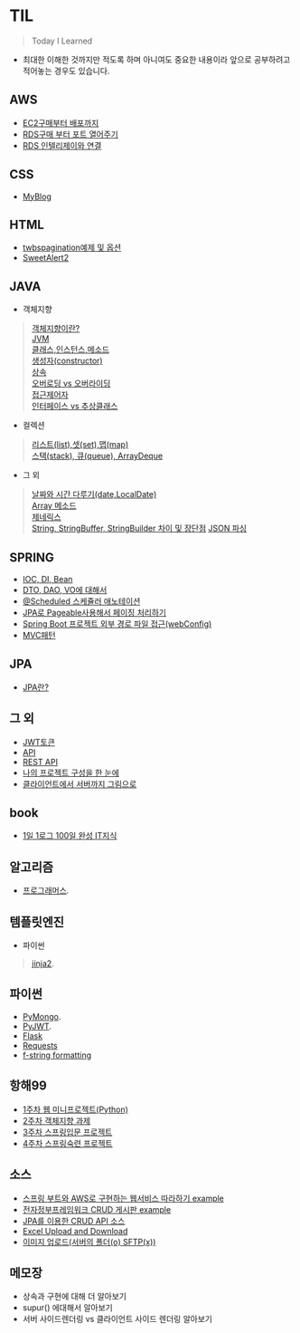 # TIL  
> Today I Learned 
- 최대한 이해한 것까지만 적도록 하며 아니여도 중요한 내용이라 앞으로 공부하려고 적어놓는 경우도 있습니다.

## AWS
- [EC2구매부터 배포까지](https://github.com/whitewise95/TIL/blob/main/AWS/EC2/EC2%20%EA%B5%AC%EB%A7%A4%20%EB%B6%80%ED%84%B0%20%EB%B0%B0%ED%8F%AC%EA%B9%8C%EC%A7%80.md)  
- [RDS구매 부터 포트 열어주기](https://github.com/whitewise95/TIL/blob/main/AWS/RDS/RDS%EA%B5%AC%EB%A7%A4%20%EB%B6%80%ED%84%B0%20%ED%8F%AC%ED%8A%B8%20%EC%97%B4%EC%96%B4%EC%A3%BC%EA%B8%B0.md)  
- [RDS 인텔리제이와 연결](https://github.com/whitewise95/TIL/blob/main/AWS/RDS/RDS%20%EC%9D%B8%ED%85%94%EB%A6%AC%EC%A0%9C%EC%9D%B4%EC%99%80%20%EC%97%B0%EA%B2%B0.md)

## CSS
- [MyBlog](https://github.com/whitewise95/TIL/tree/main/CSS/MyBlog)

## HTML
- [twbspagination예제 및 옵션](https://github.com/whitewise95/TIL/blob/main/HTML/paging/twbspagination%EC%98%88%EC%A0%9C%20%EB%B0%8F%20%EC%98%B5%EC%85%98.md)
- [SweetAlert2](https://github.com/whitewise95/TIL/blob/main/HTML/SweetAlert2.md)

## JAVA
- 객체지향
> [객체지향이란?](https://github.com/whitewise95/TIL/blob/main/Java/%EA%B0%9D%EC%B2%B4%EC%A7%80%ED%96%A5/%EA%B0%9D%EC%B2%B4%EC%A7%80%ED%96%A5%ED%94%84%EB%A1%9C%EA%B7%B8%EB%9E%98%EB%B0%8D.md)  
> [JVM](https://github.com/whitewise95/TIL/blob/main/Java/JVM.md)  
> [클래스,인스턴스,메소드](https://github.com/whitewise95/TIL/blob/main/Java/%EA%B0%9D%EC%B2%B4%EC%A7%80%ED%96%A5/%ED%81%B4%EB%9E%98%EC%8A%A4%2C%20%EC%9D%B8%EC%8A%A4%ED%84%B4%EC%8A%A4%20%20%EB%A9%94%EC%86%8C%EB%93%9C.md)  
> [생성자(constructor)](https://github.com/whitewise95/TIL/blob/main/Java/%EA%B0%9D%EC%B2%B4%EC%A7%80%ED%96%A5/%EC%83%9D%EC%84%B1%EC%9E%90(constructor).md)  
> [상속](https://github.com/whitewise95/TIL/blob/main/Java/%EA%B0%9D%EC%B2%B4%EC%A7%80%ED%96%A5/%EC%83%81%EC%86%8D.md)  
> [오버로딩 vs 오버라이딩](https://github.com/whitewise95/TIL/blob/main/Java/%EA%B0%9D%EC%B2%B4%EC%A7%80%ED%96%A5/%EC%98%A4%EB%B2%84%EB%A1%9C%EB%94%A9(overloading)%20vs%20%EC%98%A4%EB%B2%84%EB%9D%BC%EC%9D%B4%EB%94%A9(overriding).md)  
> [접근제어자](https://github.com/whitewise95/TIL/blob/main/Java/%EA%B0%9D%EC%B2%B4%EC%A7%80%ED%96%A5/%EC%A0%91%EA%B7%BC%EC%A0%9C%EC%96%B4%EC%9E%90.md)  
> [인터페이스 vs 추상클래스](https://github.com/whitewise95/TIL/blob/main/Java/%EA%B0%9D%EC%B2%B4%EC%A7%80%ED%96%A5/%EC%B6%94%EC%83%81%ED%81%B4%EB%9E%98%EC%8A%A4%2C%20%EC%9D%B8%ED%84%B0%ED%8E%98%EC%9D%B4%EC%8A%A4.md)  
- 컬렉션
> [리스트(list),셋(set),맵(map)](https://github.com/whitewise95/TIL/blob/main/Java/%EC%BB%AC%EB%A0%89%EC%85%98/%EB%A6%AC%EC%8A%A4%ED%8A%B8(list)%2C%EC%85%8B(set)%2C%EB%A7%B5(map).md)  
> [스택(stack), 큐(queue), ArrayDeque](https://github.com/whitewise95/TIL/blob/main/Java/%EC%BB%AC%EB%A0%89%EC%85%98/%EC%8A%A4%ED%83%9D(stack)%2C%20%ED%81%90(queue)%2C%20ArrayDeque.md)
- 그 외 
> [날짜와 시간 다루기(date,LocalDate)](https://github.com/whitewise95/TIL/blob/main/Java/%EB%82%A0%EC%A7%9C%EC%99%80%20%EC%8B%9C%EA%B0%84%20%EB%8B%A4%EB%A3%A8%EA%B8%B0.md)  
> [Array 메소드 ](https://github.com/whitewise95/TIL/blob/main/Java/Arrays.md)  
> [제네릭스](https://github.com/whitewise95/TIL/blob/main/Java/%EC%A0%9C%EB%84%A4%EB%A6%AD%EC%8A%A4.md)  
> [String, StringBuffer, StringBuilder 차이 및 장단점](https://github.com/whitewise95/TIL/blob/main/Java/String%2C%20StringBuffer%2C%20StringBuilder%20%EC%B0%A8%EC%9D%B4%20%EB%B0%8F%20%EC%9E%A5%EB%8B%A8%EC%A0%90.md)
> [JSON 파싱](https://github.com/whitewise95/TIL/blob/main/Java/JSON%20%ED%8C%8C%EC%8B%B1.md)
## SPRING
- [IOC, DI, Bean](https://github.com/whitewise95/TIL/blob/main/Java/Spring/IOC%20,%20DI,%20Bean.md)
- [DTO, DAO, VO에 대해서](https://github.com/whitewise95/TIL/blob/main/Java/Spring/DTO%2C%20DAO%2C%20VO%EC%97%90%20%EB%8C%80%ED%95%B4%EC%84%9C.md)
- [@Scheduled 스케쥴러 애노테이션](https://github.com/whitewise95/TIL/blob/main/Java/Spring/%40Scheduled.md)
- [JPA로 Pageable사용해서 페이징 처리하기](https://github.com/whitewise95/TIL/blob/main/Java/Spring/JPA%EB%A1%9C%20Pageable%EC%82%AC%EC%9A%A9%ED%95%B4%EC%84%9C%20%ED%8E%98%EC%9D%B4%EC%A7%95%20%EC%B2%98%EB%A6%AC%ED%95%98%EA%B8%B0%20.md)
- [Spring Boot 프로젝트 외부 경로 파일 접근(webConfig)](https://github.com/whitewise95/TIL/blob/main/Java/Spring/Spring%20Boot%20%ED%94%84%EB%A1%9C%EC%A0%9D%ED%8A%B8%20%EC%99%B8%EB%B6%80%20%EA%B2%BD%EB%A1%9C%20%ED%8C%8C%EC%9D%BC%20%EC%A0%91%EA%B7%BC(webConfig).md)
- [MVC패턴](https://github.com/whitewise95/TIL/blob/main/Java/Spring/MVC%20%ED%8C%A8%ED%84%B4.md)
## JPA
- [JPA란?](https://github.com/whitewise95/TIL/blob/main/Java/JPA/JPA%EB%9E%80%3F.md)
## 그 외
- [JWT토큰](https://github.com/whitewise95/TIL/blob/main/the_rest/JWT%ED%86%A0%ED%81%B0.md)
- [API](https://github.com/whitewise95/TIL/blob/main/the_rest/API.md)
- [REST API](https://github.com/whitewise95/TIL/blob/main/the_rest/REST%20API.md)
- [나의 프로젝트 구성을 한 눈에](https://github.com/whitewise95/TIL/blob/main/the_rest/%ED%94%84%EB%A1%9C%EC%A0%9D%ED%8A%B8%20%ED%8F%B4%EB%8D%94%20%EA%B5%AC%EC%A1%B0.md)
- [클라이언트에서 서버까지 그림으로](https://github.com/whitewise95/TIL/blob/main/the_rest/%ED%81%B4%EB%9D%BC%EC%9D%B4%EC%96%B8%ED%8A%B8%EC%97%90%EC%84%9C%20%EC%84%9C%EB%B2%84%EA%B9%8C%EC%A7%80%20%EC%A7%84%ED%96%89.md)  

## book
- [1일 1로그 100일 완성 IT지식](https://github.com/whitewise95/TIL/tree/main/book/1%EC%9D%BC%201%EB%A1%9C%EA%B7%B8%20100%EC%9D%BC%20%EC%99%84%EC%84%B1%20IT%EC%A7%80%EC%8B%9D)

## 알고리즘
- [프로그래머스](https://github.com/whitewise95/TIL/tree/main/algorithm).

## 템플릿엔진
- 파이썬
> [jinja2](https://github.com/whitewise95/TIL/blob/main/Template%20Engine/jinja2/jinja2%EA%B8%B0%EC%B4%88.md).

## 파이썬
- [PyMongo](https://github.com/whitewise95/TIL/blob/main/Python/PyMongo(MongoDB).md).
- [PyJWT](https://github.com/whitewise95/TIL/blob/main/Python/PyJWT(JWT).md).
- [Flask](https://github.com/whitewise95/TIL/blob/main/Python/Flask.md)
- [Requests](https://github.com/whitewise95/TIL/blob/main/Python/Requests.md)
- [f-string formatting](https://github.com/whitewise95/TIL/blob/main/Python/f-string%20formatting.md)

## 항해99
- [1주차 웹 미니프로젝트(Python)](https://github.com/whitewise95/TIL/tree/main/%ED%95%AD%ED%95%B499/project/lyrics_guide)
- [2주차 객체지향 과제](https://github.com/whitewise95/TIL/tree/main/%ED%95%AD%ED%95%B499/project/sparta_java)
- [3주차 스프링입문 프로젝트](https://github.com/whitewise95/TIL/tree/main/%ED%95%AD%ED%95%B499/project/sparta_spring)
- [4주차 스프링숙련 프로젝트](https://github.com/whitewise95/TIL/tree/main/%ED%95%AD%ED%95%B499/project/4%EC%A3%BC%EC%B0%A8%20%EC%8A%A4%ED%94%84%EB%A7%81%20%EC%88%99%EB%A0%A8%20%ED%94%84%EB%A1%9C%EC%A0%9D%ED%8A%B8)

## 소스
- [스프링 부트와 AWS로 구현하는 웹서비스 따라하기 example](https://github.com/whitewise95/JPA_JUnitTest_Gradle_Oauth2_Practice)  
- [전자정부프레임워크 CRUD 게시판 example](https://github.com/whitewise95/egovframe_example)
- [JPA를 이용한 CRUD API 소스](https://github.com/whitewise95/TIL/tree/main/Java/example/JPA_CRUD_%20examples/Only%20API%20exists)
- [Excel Upload and Download](https://github.com/whitewise95/TIL/tree/main/Java/example/Excel%20in%20java)
- [이미지 업로드(서버의 폴더(o) SFTP(x))](https://github.com/whitewise95/TIL/blob/main/Java/example/%5Bjava%5D%EC%9D%B4%EB%AF%B8%EC%A7%80%20%EC%97%85%EB%A1%9C%EB%93%9C%20(imageUpload).md)

## 메모장
- 상속과 구현에 대해 더 알아보기
- supur() 에대해서 알아보기
- 서버 사이드렌더링 vs 클라이언트 사이드 렌더링 알아보기


